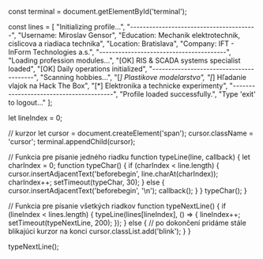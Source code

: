 const terminal = document.getElementById('terminal');

const lines = [
  "Initializing profile...",
  "----------------------------------------",
  "Username: Miroslav Gensor",
  "Education: Mechanik elektrotechnik, cislicova a riadiaca technika",
  "Location: Bratislava",
  "Company: IFT - InForm Technologies a.s.",
  "----------------------------------------",
  "Loading profession modules...",
  "[OK] RIS & SCADA systems specialist loaded",
  "[OK] Daily operations initialized",
  "----------------------------------------",
  "Scanning hobbies...",
  "[*] Plastikove modelarstvo",
  "[*] Hľadanie vlajok na Hack The Box",
  "[*] Elektronika a technicke experimenty",
  "----------------------------------------",
  "Profile loaded successfully.",
  "Type 'exit' to logout..."
];

let lineIndex = 0;

// kurzor
let cursor = document.createElement('span');
cursor.className = 'cursor';
terminal.appendChild(cursor);

// Funkcia pre písanie jedného riadku
function typeLine(line, callback) {
  let charIndex = 0;
  function typeChar() {
    if (charIndex < line.length) {
      cursor.insertAdjacentText('beforebegin', line.charAt(charIndex));
      charIndex++;
      setTimeout(typeChar, 30);
    } else {
      cursor.insertAdjacentText('beforebegin', '\n');
      callback();
    }
  }
  typeChar();
}

// Funkcia pre písanie všetkých riadkov
function typeNextLine() {
  if (lineIndex < lines.length) {
    typeLine(lines[lineIndex], () => {
      lineIndex++;
      setTimeout(typeNextLine, 200);
    });
  } else {
    // po dokončení pridáme stále blikajúci kurzor na konci
    cursor.classList.add('blink');
  }
}

typeNextLine();
